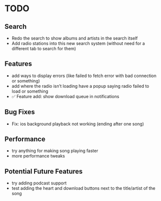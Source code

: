 # TODO

## Search
- Redo the search to show albums and artists in the search itself
- Add radio stations into this new search system (without need for a different tab to search for them)

## Features
- add ways to display errors (like failed to fetch error with bad connection or something)
- add where the radio isn’t loading have a popup saying radio failed to load or something
- ✅ Feature add: show download queue in notifications

## Bug Fixes
- Fix: ios background playback not working (ending after one song)

## Performance
- try anything for making song playing faster
- more performance tweaks

## Potential Future Features
- try adding podcast support
- test adding the heart and download buttons next to the title/artist of the song